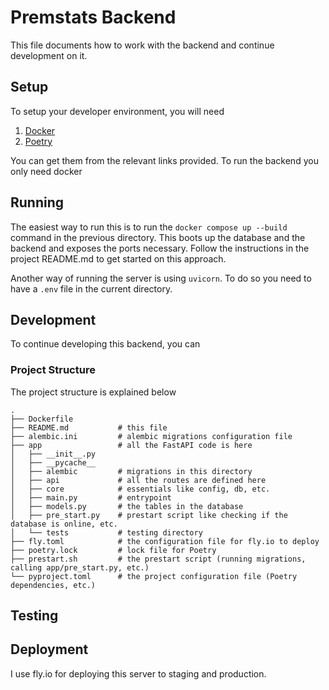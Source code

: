 # Premstats Backend

This file documents how to work with the backend and continue development on it.

## Setup

To setup your developer environment, you will need

1. [Docker](https://docs.docker.com/desktop/)
2. [Poetry](https://python-poetry.org/docs/)

You can get them from the relevant links provided. To run the backend you only need docker 

## Running

The easiest way to run this is to run the `docker compose up --build` command in the previous directory. This boots up the database and the backend and exposes the ports necessary. Follow the instructions in the project README.md to get started on this approach.

Another way of running the server is using `uvicorn`. To do so you need to have a `.env` file in the current directory.


## Development

To continue developing this backend, you can

### Project Structure

The project structure is explained below

```
.
├── Dockerfile
├── README.md           # this file
├── alembic.ini         # alembic migrations configuration file
├── app                 # all the FastAPI code is here
│   ├── __init__.py
│   ├── __pycache__
│   ├── alembic         # migrations in this directory
│   ├── api             # all the routes are defined here 
│   ├── core            # essentials like config, db, etc.
│   ├── main.py         # entrypoint
│   ├── models.py       # the tables in the database
│   ├── pre_start.py    # prestart script like checking if the database is online, etc.
│   └── tests           # testing directory
├── fly.toml            # the configuration file for fly.io to deploy
├── poetry.lock         # lock file for Poetry
├── prestart.sh         # the prestart script (running migrations, calling app/pre_start.py, etc.)
└── pyproject.toml      # the project configuration file (Poetry dependencies, etc.) 
```

## Testing

## Deployment

I use fly.io for deploying this server to staging and production.
